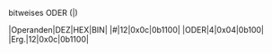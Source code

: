 ﻿bitweises ODER (|)

|Operanden|DEZ|HEX|BIN|
|#|12|0x0c|0b1100|
|ODER|4|0x04|0b100|
|Erg.|12|0x0c|0b1100|
